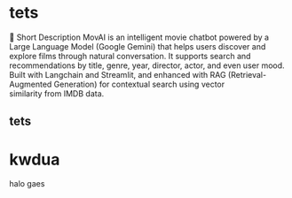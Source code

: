 # tets
📌 Short Description MovAI is an intelligent movie chatbot powered by a Large Language Model (Google Gemini) that helps users discover and explore films through natural conversation. It supports search and recommendations by title, genre, year, director, actor, and even user mood. Built with Langchain and Streamlit, and enhanced with RAG (Retrieval-Augmented Generation) for contextual search using vector similarity from IMDB data.
## tets




# kwdua
halo gaes
